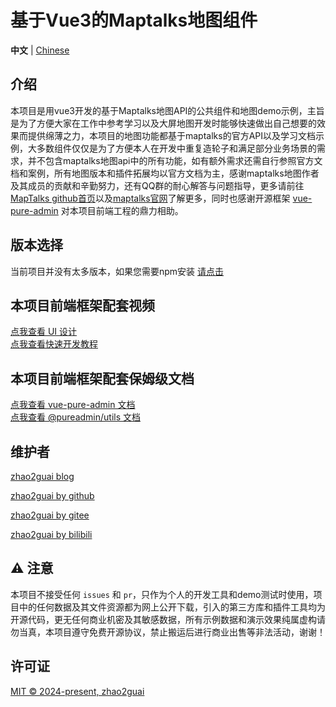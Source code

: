 <h1>基于Vue3的Maptalks地图组件</h1>

<!-- [![license](https://img.shields.io/github/license/pure-admin/vue-pure-admin.svg)](LICENSE) -->

**中文** | [Chinese](./README.md)

## 介绍

本项目是用vue3开发的基于Maptalks地图API的公共组件和地图demo示例，主旨是为了方便大家在工作中参考学习以及大屏地图开发时能够快速做出自己想要的效果而提供绵薄之力，本项目的地图功能都基于maptalks的官方API以及学习文档示例，大多数组件仅仅是为了方便本人在开发中重复造轮子和满足部分业务场景的需求，并不包含maptalks地图api中的所有功能，如有额外需求还需自行参照官方文档和案例，所有地图版本和插件拓展均以官方文档为主，感谢maptalks地图作者及其成员的贡献和辛勤努力，还有QQ群的耐心解答与问题指导，更多请前往[
MapTalks github首页](https://github.com/maptalks)以及[maptalks官网](https://maptalks.org/)了解更多，同时也感谢开源框架 [vue-pure-admin](https://github.com/pure-admin/vue-pure-admin) 对本项目前端工程的鼎力相助。

## 版本选择

当前项目并没有太多版本，如果您需要npm安装 [请点击](https://www.npmjs.com/package/@zhao2guai/vue3-maptalks)

## 本项目前端框架配套视频

[点我查看 UI 设计](https://www.bilibili.com/video/BV17g411T7rq)  
[点我查看快速开发教程](https://www.bilibili.com/video/BV1kg411v7QT)

## 本项目前端框架配套保姆级文档

[点我查看 vue-pure-admin 文档](https://yiming_chang.gitee.io/pure-admin-doc)  
[点我查看 @pureadmin/utils 文档](https://pure-admin-utils.netlify.app)

<!-- ## 预览 -->

<!-- [查看预览](https://gitee.com/zhao2guai) -->

## 维护者

[zhao2guai blog](https://zhao2guai.gitee.io/blog/)

[zhao2guai by github](https://github.com/zhao2guai)

[zhao2guai by gitee](https://gitee.com/zhao2guai)

[zhao2guai by bilibili](https://space.bilibili.com/12418582)

## ⚠️ 注意

本项目不接受任何 `issues` 和 `pr`，只作为个人的开发工具和demo测试时使用，项目中的任何数据及其文件资源都为网上公开下载，引入的第三方库和插件工具均为开源代码，更无任何商业机密及其敏感数据，所有示例数据和演示效果纯属虚构请勿当真，本项目遵守免费开源协议，禁止搬运后进行商业出售等非法活动，谢谢！

## 许可证

[MIT © 2024-present, zhao2guai](./LICENSE)
